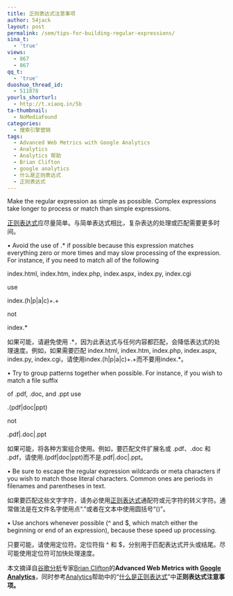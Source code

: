 ```yaml
---
title: 正则表达式注意事项
author: 54jack
layout: post
permalink: /sem/tips-for-building-regular-expressions/
sina_t:
  - 'true'
views:
  - 867
  - 867
qq_t:
  - 'true'
duoshuo_thread_id:
  - 511878
yourls_shorturl:
  - http://t.xiaoq.in/5b
ta-thumbnail:
  - NoMediaFound
categories:
  - 搜索引擎营销
tags:
  - Advanced Web Metrics with Google Analytics
  - Analytics
  - Analytics 帮助
  - Brian Clifton
  - google analytics
  - 什么是正则表达式
  - 正则表达式
---
```

Make the regular expression as simple as possible. Complex expressions take longer to process or match than simple expressions.

<span class='wp_keywordlink_affiliate'><a href="https://xiaoq.in/tag/%e6%ad%a3%e5%88%99%e8%a1%a8%e8%be%be%e5%bc%8f/" title="查看正则表达式中的全部文章" target="_blank">正则表达式</a></span>应尽量简单。与简单表达式相比，复杂表达的处理或匹配需要更多时间。

• Avoid the use of .* if possible because this expression matches everything zero or more times and may slow processing of the expression. For instance, if you need to match all of the following

index.html, index.htm, index.php, index.aspx, index.py, index.cgi

use

index.(h|p|a|c)+.+

not

index.*

如果可能，请避免使用 .\*，因为此表达式与任何内容都匹配，会降低表达式的处理速度。例如，如果需要匹配 index.html, index.htm, index.php, index.aspx, index.py, index.cgi，请使用index.(h|p|a|c)+.+而不要用index.\*。

• Try to group patterns together when possible. For instance, if you wish to match a file suffix

of .pdf, .doc, and .ppt use

.(pdf|doc|ppt)

not

.pdf|.doc|.ppt

如果可能，将各种方案组合使用。例如，要匹配文件扩展名或 .pdf、.doc 和 .pdf，请使用.(pdf|doc|ppt)而不是.pdf|.doc|.ppt。

• Be sure to escape the regular expression wildcards or meta characters if you wish to match those literal characters. Common ones are periods in filenames and parentheses in text.

如果要匹配这些文字字符，请务必使用<span class='wp_keywordlink_affiliate'><a href="https://xiaoq.in/tag/%e6%ad%a3%e5%88%99%e8%a1%a8%e8%be%be%e5%bc%8f/" title="查看正则表达式中的全部文章" target="_blank">正则表达式</a></span>通配符或元字符的转义字符。通常做法是在文件名字使用点“.”或者在文本中使用圆括号“()”。

• Use anchors whenever possible (^ and $, which match either the beginning or end of an expression), because these speed up processing.

只要可能，请使用定位符。定位符指 ^ 和 $，分别用于匹配表达式开头或结尾。尽可能使用定位符可加快处理速度。

本文摘译自<span class='wp_keywordlink'><a href="https://xiaoq.in/google-analytics/" title="谷歌分析" target="_blank">谷歌分析</a></span>专家<span class='wp_keywordlink_affiliate'><a href="https://xiaoq.in/tag/brian-clifton/" title="查看Brian Clifton中的全部文章" target="_blank">Brian Clifton</a></span>的**Advanced Web Metrics with <span class='wp_keywordlink'><a href="https://xiaoq.in/google-analytics/" title="Google Analytics" target="_blank">Google Analytics</a></span>**，同时参考<span class='wp_keywordlink_affiliate'><a href="https://xiaoq.in/tag/analytics-2/" title="查看Analytics中的全部文章" target="_blank">Analytics</a></span>帮助中的“<a title="什么是正则表达式" href="https://www.google.com/support/googleanalytics/bin/answer.py?answer=55582&hl=zh_CN&utm_id=ad" target="_blank">什么是正则表达式</a>”中**正则表达式注意事项。**